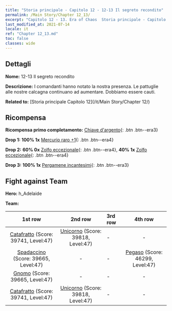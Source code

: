 ```yaml
---
title: "Storia principale - Capitolo 12 - 12-13 Il segreto recondito"
permalink: /Main Story/Chapter 12_13/
excerpt: "Capitolo 12 - 13. Era of Chaos  Storia principale - Capitolo 12_13. 12-13 Il segreto recondito"
last_modified_at: 2021-07-14
locale: it
ref: "Chapter 12_13.md"
toc: false
classes: wide
---
```


## Dettagli

 **Nome:** 12-13 Il segreto recondito

 **Descrizione:** I comandanti hanno notato la nostra presenza. Le pattuglie alle nostre calcagna continuano ad aumentare. Dobbiamo essere cauti.

 **Related to:** [Storia principale Capitolo 12](/it/Main Story/Chapter 12/)

## Ricompensa

 **Ricompensa primo completamento:** [Chiave d'argento](/ItemsIT/con_693/){: .btn .btn--era3}

 **Drop 1:** **100% 1x** [Mercurio raro +1](/ItemsIT/mat_42/){: .btn .btn--era4}

 **Drop 2:** **60% 0x** [Zolfo eccezionale](/ItemsIT/mat_36/){: .btn .btn--era4}, **40% 1x** [Zolfo eccezionale](/ItemsIT/mat_36/){: .btn .btn--era4}

 **Drop 3:** **100% 1x** [Pergamene incantesimi](/ItemsIT/con_694/){: .btn .btn--era3}


## Fight against Team
 **Hero:** h_Adelaide

 **Team:**


  | 1st row | 2nd row | 3rd row | 4th row |
  |:----:|:----:|:----|:----:|
  | [Catafratto](/it/units/Cavalier/) (Score: 39741, Level:47)  | [Unicorno](/it/units/Unicorn/) (Score: 39818, Level:47)  | - | - |
  | [Spadaccino](/it/units/Swordsman/) (Score: 39665, Level:47)  | - | - | [Pegaso](/it/units/Pegasus/) (Score: 46299, Level:47)  |
  | [Gnomo](/it/units/Dwarf/) (Score: 39665, Level:47)  | - | - | - |
  | [Catafratto](/it/units/Cavalier/) (Score: 39741, Level:47)  | [Unicorno](/it/units/Unicorn/) (Score: 39818, Level:47)  | - | - |


